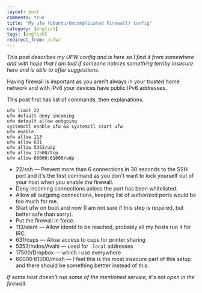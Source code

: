 ```yaml
---
layout: post
comments: true
title: "My ufw (Ubuntu/Uncomplicated Firewall) config"
category: [english]
tags: [english]
redirect_from: /ufw/
---
```


*This post describes my UFW config and is here so I find it from somewhere
 and with hope that I am told if someone notices something terriby insecure
 here and is able to offer suggestions.*

Having firewall is important as you aren't always in your trusted home
network and with IPv6 your devices have public IPv6 addresses.

This post first has list of commands, then explanations.

```
ufw limit 22
ufw default deny incoming
ufw default allow outgoing
systemctl enable ufw && systemctl start ufw
ufw enable
ufw allow 113
ufw allow 631
ufw allow 5353/udp
ufw allow 17500/tcp
ufw allow 60000:61000/udp
```

* 22/ssh — Prevent more than 6 connections in 30 seconds to the SSH port
  and it's the first command as you don't want to lock yourself out of
  your host when you enable the firewall.
* Deny incoming connections unless the port has been whitelisted.
* Allow all outgoing connections, keeping list of authorized ports would be
  too much for me.
* Start ufw on boot and now (I am not sure if this step is required, but
  better safe than sorry).
* Put the firewall in force.
* 113/ident — Allow identd to be reached, probably all my hosts run it for
  IRC.
* 631/cups — Allow access to cups for printer sharing
* 5353/mdns/Avahi — used for `.local` addresses
* 17500/Dropbox — which I use everywhere
* 60000:61000/mosh — I feel this is the most insecure part of this setup
  and there should be something bettter instead of this.

*If some host doesn't run some of the mentioned service, it's not open in
the firewall.*
